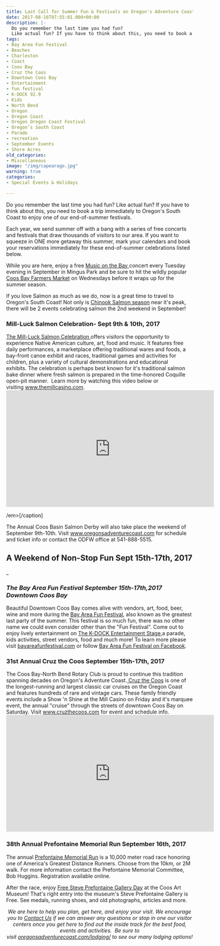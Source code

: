 ```yaml
---
title: Last Call for Summer Fun & Festivals on Oregon's Adventure Coast
date: 2017-08-16T07:55:01.000+00:00
description: |-
  Do you remember the last time you had fun?
  Like actual fun? If you have to think about this, you need to book a trip immediately to Oregon's South Coast to enjoy one of our end-of-summer festivals.
tags:
- Bay Area Fun Festival
- Beaches
- Charleston
- Coast
- Coos Bay
- Cruz the Coos
- Downtown Coos Bay
- Entertainment
- fun festival
- K-DOCK 92.9
- Kids
- North Bend
- Oregon
- Oregon Coast
- Oregon Oregon Coast Festival
- Oregon’s South Coast
- Parade
- recreation
- September Events
- Shore Acres
old_categories:
- Miscellaneous
image: "/img/capearago.jpg"
warning: true
categories:
- Special Events & Holidays

---
```

Do you remember the last time you had fun?</h2>
Like actual fun? If you have to think about this, you need to book a trip immediately to Oregon's South Coast to enjoy one of our end-of-summer festivals.

Each year, we send summer off with a bang with a series of free concerts and festivals that draw thousands of visitors to our area. If you want to squeeze in ONE more getaway this summer, mark your calendars and book your reservations immediately for these end-of-summer celebrations listed below.

While you are here, enjoy a free <a href="http://musiconthebayoregon.com/" target="_blank" rel="noopener noreferrer">Music on the Bay </a> concert every Tuesday evening in September in Mingus Park and be sure to hit the wildly popular <a href="http://coosbaydowntown.org/farmers-market/" target="_blank" rel="noopener noreferrer">Coos Bay Farmers Market</a> on Wednesdays before it wraps up for the summer season.

If you love Salmon as much as we do, now is a great time to travel to Oregon's South Coast! Not only is <a href="http://www.oregonsadventurecoast.com/featured-adventures/fishing-crabbing-clamming/" target="_blank" rel="noopener noreferrer">Chinook Salmon season</a> near it's peak, there will be 2 events celebrating salmon the 2nd weekend in September!
<h3>Mill-Luck Salmon Celebration- Sept 9th & 10th, 2017</h3>
<a href="https://www.themillcasino.com/entertainment/?event_filter=201709">The Mill-Luck Salmon Celebration </a>offers visitors the opportunity to experience Native American culture, art, food and music. It features free daily performances, a marketplace offering traditional wares and foods, a bay-front canoe exhibit and races, traditional games and activities for children, plus a variety of cultural demonstrations and educational exhibits. The celebration is perhaps best known for it's traditional salmon bake dinner where fresh salmon is prepared in the time-honored Coquille open-pit manner.  Learn more by watching this video below or visiting <a href="https://www.themillcasino.com/entertainment/?event_filter=201709">www.themillcasino.com</a>.

<iframe src="https://www.youtube.com/embed/dpDb4qL-SfE" width="560" height="315" frameborder="0" allowfullscreen="allowfullscreen"></iframe>

/em>\[/caption\]

The Annual Coos Basin Salmon Derby will also take place the weekend of September 9th-10th. Visit <a href="http://oregonsadventurecoast.com/listings/18th-annual-coos-basin-salmon-derby/" target="_blank" rel="noopener noreferrer">www.oregonsadventurecoast.com</a> for schedule and ticket info or contact the ODFW office at 541-888-5515. <h2>A Weekend of Non-Stop Fun Sept 15th​-17th, 2017</h2>_

_<h3>The Bay Area Fun Festival September​ ​15th​-17th,2017 Downtown Coos Bay</h3>_

Beautiful Downtown Coos Bay comes alive with vendors, art, food, beer, wine and more during the <a href="http://bayareafunfestival.com/" target="_blank" rel="noopener noreferrer">Bay Area Fun Festival</a>, also known as the greatest last party of the summer. This festival is so much fun, there was no other name we could even consider other than the "Fun Festival". Come out to enjoy lively entertainment on <a href="https://bayareafunfestival.com/entertainment/" target="_blank" rel="noopener noreferrer">The K-DOCK Entertainment Stage</a>,a parade, kids activities, street vendors, food and much more! To learn more please visit <a href="http://bayareafunfestival.com/" target="_blank" rel="noopener noreferrer">bayareafunfestival.com</a> or follow <a href="https://www.facebook.com/pages/Bay-Area-Fun-Festival/329606087118607" target="_blank" rel="noopener noreferrer">Bay Area Fun Festival on Facebook</a>.

<h3>31st Annual Cruz the Coos September​ ​15th​-17th, 2017</h3>

The Coos Bay-North Bend Rotary Club is proud to continue this tradition spanning decades on Oregon's Adventure Coast.<a href="https://cruzthecoos.com/" target="_blank" rel="noopener noreferrer"> Cruz the Coos</a> is one of the longest-running and largest classic car cruises on the Oregon Coast and features hundreds of rare and vintage cars. These family friendly events include a Show 'n Shine at the Mill Casino on Friday and it's marquee event, the annual "cruise" through the streets of downtown Coos Bay on Saturday. Visit <a href="https://cruzthecoos.com/" target="_blank" rel="noopener noreferrer">www.cruzthecoos.com</a> for event and schedule info. <iframe src="https://www.youtube.com/embed/Ri7jZ8RAdPI" width="560" height="315" frameborder="0" allowfullscreen="allowfullscreen"></iframe> <h3>38th Annual Prefontaine Memorial Run September​ ​16th​, 2017

</h3> The annual <a href="http://bayareafunfestival.com/prefontaine-run/" target="_blank" rel="noopener noreferrer">Prefontaine Memorial Run</a> is a 10,000 meter road race honoring one of America's Greatest Distance Runners. Choose from the 10km, or 2M walk. For more information contact the Prefontaine Memorial Committee, Bob Huggins. Registration available online.

After the race, enjoy <a href="http://oregonsadventurecoast.com/listings/free-steve-prefontaine-gallery-day/">Free Steve Prefontaine Gallery Day</a> at the Coos Art Museum! That's right entry into the museum's Steve Prefontaine Gallery is Free. See medals, running shoes, and old photographs, articles and more.
<p style="text-align: center;"><em>We are here to help you plan, get here, and enjoy your visit. We encourage you to <a href="http://www.oregonsadventurecoast.com/contact/" target="_blank" rel="noopener noreferrer">Contact Us</a> if we can answer any questions or stop in one our visitor centers once you get here to find out the inside track for the best food, events and activities.  Be sure to visit <a href="ttp://oregonsadventurecoast.com/lodging/" target="_blank" rel="noopener noreferrer">oregonsadventurecoast.com/lodging/</a> to see our many lodging options!</em></p>